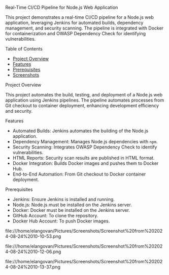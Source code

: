 Real-Time CI/CD Pipeline for Node.js Web Application

This project demonstrates a real-time CI/CD pipeline for a Node.js web application, leveraging Jenkins for automated builds, dependency management, and security scanning. The pipeline is integrated with Docker for containerization and OWASP Dependency Check for identifying vulnerabilities.

 Table of Contents
- [Project Overview](#project-overview)
- [Features](#features)
- [Prerequisites](#prerequisites)
- [Screenshots](#screenshots)

Project Overview

This project automates the build, testing, and deployment of a Node.js web application using Jenkins pipelines. The pipeline automates processes from Git checkout to container deployment, enhancing development efficiency and security.

Features

- Automated Builds: Jenkins automates the building of the Node.js application.
- Dependency Management: Manages Node.js dependencies with `npm`.
- Security Scanning: Integrates OWASP Dependency Check to identify vulnerabilities.
- HTML Reports: Security scan results are published in HTML format.
- Docker Integration: Builds Docker images and pushes them to Docker Hub.
- End-to-End Automation: From Git checkout to Docker container deployment.

Prerequisites

- Jenkins: Ensure Jenkins is installed and running.
- Node.js: Node.js must be installed on the Jenkins server.
- Docker: Docker must be installed on the Jenkins server.
- GitHub Account: To clone the repository.
- Docker Hub Account: To push Docker images.


file:///home/elangovan/Pictures/Screenshots/Screenshot%20from%202024-08-24%2010-10-53.png

file:///home/elangovan/Pictures/Screenshots/Screenshot%20from%202024-08-24%2010-12-06.png

file:///home/elangovan/Pictures/Screenshots/Screenshot%20from%202024-08-24%2010-13-37.png

